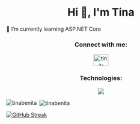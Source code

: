 <h1 align="center">Hi 👋, I'm Tina</h1>
🌱 I’m currently learning ASP.NET Core

<h3 align="center">Connect with me:</h3>
<p align="center">
<a href="https://linkedin.com/in/tina-benita-rego" target="blank"><img align="center" src="https://raw.githubusercontent.com/rahuldkjain/github-profile-readme-generator/master/src/images/icons/Social/linked-in-alt.svg" alt="tina-benita-rego" height="30" width="40" /></a>
</p>

<h3 align="center">Technologies:</h3>
<p align="center">
  <a href="https://skillicons.dev">
    <img src="https://skillicons.dev/icons?i=astro,bash,c,cs,css,dotnet,git,gitlab,html,java,js,mysql,postgres,postman,py,selenium,ubuntu,visualstudio,vscode,windows&perline=10&theme=dark" />
  </a>
</p>

<p><img align="left" src="https://github-readme-stats.vercel.app/api/top-langs?username=tinabenita&show_icons=true&locale=en&layout=compact&theme=midnight-purple" alt="tinabenita" /></p> 

<p>&nbsp;<img align="center" src="https://github-readme-stats.vercel.app/api?username=tinabenita&show_icons=true&locale=en&theme=midnight-purple" alt="tinabenita" /></p> 

<a href="https://git.io/streak-stats"><img src="https://github-readme-streak-stats.herokuapp.com?user=tinabenita&theme=midnight-purple" alt="GitHub Streak" /></a>
